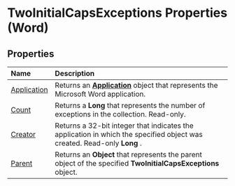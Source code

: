 
# TwoInitialCapsExceptions Properties (Word)

## Properties



|**Name**|**Description**|
|:-----|:-----|
|[Application](81079603-6302-c926-3757-535710fc8246.md)|Returns an  **[Application](d1cf6f8f-4e88-bf01-93b4-90a83f79cb44.md)** object that represents the Microsoft Word application.|
|[Count](a8963741-2021-64e6-2ebe-e8d118d65fb9.md)|Returns a  **Long** that represents the number of exceptions in the collection. Read-only.|
|[Creator](b3a43d7e-0deb-f15e-7faa-7de37c90d5b8.md)|Returns a 32-bit integer that indicates the application in which the specified object was created. Read-only  **Long** .|
|[Parent](0d62620b-f0d5-6e23-33c1-bb45c8a973f2.md)|Returns an  **Object** that represents the parent object of the specified **TwoInitialCapsExceptions** object.|
